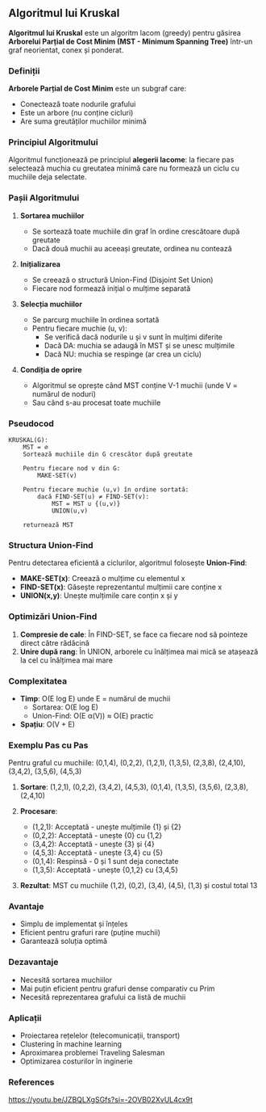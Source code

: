 ## Algoritmul lui Kruskal

**Algoritmul lui Kruskal** este un algoritm lacom (greedy) pentru găsirea **Arborelui Parțial de Cost Minim (MST - Minimum Spanning Tree)** într-un graf neorientat, conex și ponderat.

### Definiții

**Arborele Parțial de Cost Minim** este un subgraf care:
- Conectează toate nodurile grafului
- Este un arbore (nu conține cicluri)
- Are suma greutăților muchiilor minimă

### Principiul Algoritmului

Algoritmul funcționează pe principiul **alegerii lacome**: la fiecare pas selectează muchia cu greutatea minimă care nu formează un ciclu cu muchiile deja selectate.

### Pașii Algoritmului

1. **Sortarea muchiilor**
   - Se sortează toate muchiile din graf în ordine crescătoare după greutate
   - Dacă două muchii au aceeași greutate, ordinea nu contează

2. **Inițializarea**
   - Se creează o structură Union-Find (Disjoint Set Union)
   - Fiecare nod formează inițial o mulțime separată

3. **Selecția muchiilor**
   - Se parcurg muchiile în ordinea sortată
   - Pentru fiecare muchie (u, v):
     - Se verifică dacă nodurile u și v sunt în mulțimi diferite
     - Dacă DA: muchia se adaugă în MST și se unesc mulțimile
     - Dacă NU: muchia se respinge (ar crea un ciclu)

4. **Condiția de oprire**
   - Algoritmul se oprește când MST conține V-1 muchii (unde V = numărul de noduri)
   - Sau când s-au procesat toate muchiile

### Pseudocod

```
KRUSKAL(G):
    MST = ∅
    Sortează muchiile din G crescător după greutate
    
    Pentru fiecare nod v din G:
        MAKE-SET(v)
    
    Pentru fiecare muchie (u,v) în ordine sortată:
        dacă FIND-SET(u) ≠ FIND-SET(v):
            MST = MST ∪ {(u,v)}
            UNION(u,v)
    
    returnează MST
```

### Structura Union-Find

Pentru detectarea eficientă a ciclurilor, algoritmul folosește **Union-Find**:

- **MAKE-SET(x)**: Creează o mulțime cu elementul x
- **FIND-SET(x)**: Găsește reprezentantul mulțimii care conține x
- **UNION(x,y)**: Unește mulțimile care conțin x și y

### Optimizări Union-Find

1. **Compresie de cale**: În FIND-SET, se face ca fiecare nod să pointeze direct către rădăcină
2. **Unire după rang**: În UNION, arborele cu înălțimea mai mică se atașează la cel cu înălțimea mai mare

### Complexitatea

- **Timp**: O(E log E) unde E = numărul de muchii
  - Sortarea: O(E log E)
  - Union-Find: O(E α(V)) ≈ O(E) practic
- **Spațiu**: O(V + E)

### Exemplu Pas cu Pas

Pentru graful cu muchiile: (0,1,4), (0,2,2), (1,2,1), (1,3,5), (2,3,8), (2,4,10), (3,4,2), (3,5,6), (4,5,3)

1. **Sortare**: (1,2,1), (0,2,2), (3,4,2), (4,5,3), (0,1,4), (1,3,5), (3,5,6), (2,3,8), (2,4,10)

2. **Procesare**:
   - (1,2,1): Acceptată - unește mulțimile {1} și {2}
   - (0,2,2): Acceptată - unește {0} cu {1,2}
   - (3,4,2): Acceptată - unește {3} și {4}
   - (4,5,3): Acceptată - unește {3,4} cu {5}
   - (0,1,4): Respinsă - 0 și 1 sunt deja conectate
   - (1,3,5): Acceptată - unește {0,1,2} cu {3,4,5}

3. **Rezultat**: MST cu muchiile (1,2), (0,2), (3,4), (4,5), (1,3) și costul total 13

### Avantaje

- Simplu de implementat și înțeles
- Eficient pentru grafuri rare (puține muchii)
- Garantează soluția optimă

### Dezavantaje

- Necesită sortarea muchiilor
- Mai puțin eficient pentru grafuri dense comparativ cu Prim
- Necesită reprezentarea grafului ca listă de muchii

### Aplicații

- Proiectarea rețelelor (telecomunicații, transport)
- Clustering în machine learning
- Aproximarea problemei Traveling Salesman
- Optimizarea costurilor în inginerie

### References

https://youtu.be/JZBQLXgSGfs?si=-2OVB02XvUL4cx9t
